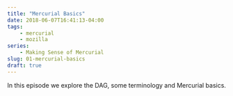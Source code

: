 ```yaml
---
title: "Mercurial Basics"
date: 2018-06-07T16:41:13-04:00
tags:
    - mercurial
    - mozilla
series:
    - Making Sense of Mercurial
slug: 01-mercurial-basics
draft: true
---
```


In this episode we explore the DAG, some terminology and Mercurial basics.
